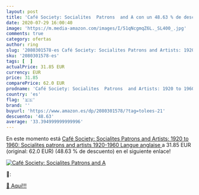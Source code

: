 ```yaml
---
layout: post
title: 'Café Society: Socialites  Patrons  and A con un 48.63 % de descuento'
date: 2020-07-29 16:00:40
image: 'https://m.media-amazon.com/images/I/51qNcgmqZ6L._SL400_.jpg'
comments: true
category: ofertas
author: ring
slug: '2080301578-es Café Society: Socialites Patrons and Artists: 1920 to...'
sku: '2080301578-es'
tags: [  ]
actualPrice: 31.85 EUR
currency: EUR
price: 31.85
comparePrice: 62.0 EUR
prodname: 'Café Society: Socialites  Patrons  and Artists: 1920 to 1960: Socialites  patrons  and artists  1920-1960   Langue anglaise '
country: 'es'
flag: '🇪🇸'
brand: ''
buyurl: 'https://www.amazon.es/dp/2080301578/?tag=tolees-21'
descuento: '48.63'
average: '33.394999999999996'
---
```


En este momento está [Café Society: Socialites  Patrons  and Artists: 1920 to 1960: Socialites  patrons  and artists  1920-1960   Langue anglaise ](https://www.amazon.es/dp/2080301578/?tag=tolees-21) a 31.85 EUR (original: 62.0 EUR) (48.63 %  de descuento) en el siguiente enlace!

[![Café Society: Socialites  Patrons  and A](https://m.media-amazon.com/images/I/51qNcgmqZ6L._SL400_.jpg)](https://www.amazon.es/dp/2080301578/?tag=tolees-21)

🔎:


[🛒 Aquí!!!](https://www.amazon.es/dp/2080301578/?tag=tolees-21)
